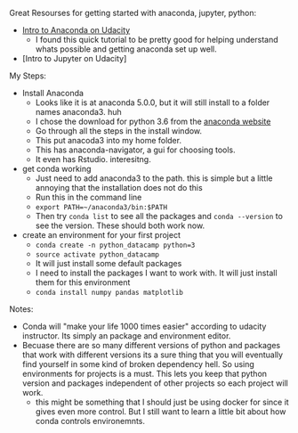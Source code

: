 
Great Resourses for getting started with anaconda, jupyter, python:

  - [Intro to Anaconda on Udacity](https://classroom.udacity.com/courses/ud1111/lessons/c6a12f2e-63f2-4007-a2c3-dd3e5f06f3cb/concepts/4cdc5a26-1e54-4a69-8eb4-f15e37aaab7b)
    - I found this quick tutorial to be pretty good for helping understand whats possible and getting anaconda set up well.
  - [Intro to Jupyter on Udacity]


My Steps:

  - Install Anaconda
    - Looks like it is at anaconda 5.0.0, but it will still install to a folder names anaconda3. huh
    - I chose the download for python 3.6 from the [anaconda website](https://www.anaconda.com/download/#macos)
    - Go through all the steps in the install window.
    - This put anacoda3 into my home folder.
    - This has anaconda-navigator, a gui for choosing tools.
    - It even has Rstudio. interesitng.
  - get conda working
    - Just need to add anaconda3 to the path. this is simple but a little annoying that the installation does not do this
    - Run this in the command line
    - `export PATH=~/anaconda3/bin:$PATH`
    - Then try `conda list` to see all the packages and `conda --version` to see the version. These should both work now.
  - create an environment for your first project
    - `conda create -n python_datacamp python=3`
    - `source activate python_datacamp`
    - It will just install some default packages
    - I need to install the packages I want to work with. It will just install them for this environment
    - `conda install numpy pandas matplotlib`


Notes:

  - Conda will "make your life 1000 times easier" according to udacity instructor. Its simply an package and environment editor.
  - Becuase there are so many different versions of python and packages that work with different versions its a sure thing that you will eventually find yourself in some kind of broken dependency hell. So using environments for projects is a must. This lets you keep that python version and packages independent of other projects so each project will work.
    - this might be something that I should just be using docker for since it gives even more control. But I still want to learn a little bit about how conda controls environemnts.
